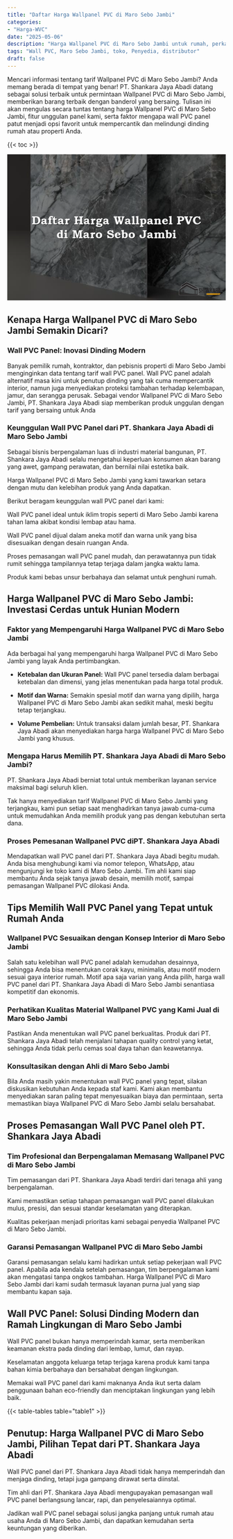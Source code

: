 ```yaml
---
title: "Daftar Harga Wallpanel PVC di Maro Sebo Jambi"
categories: 
- "Harga-WVC"
date: "2025-05-06"
description: "Harga Wallpanel PVC di Maro Sebo Jambi untuk rumah, perkantoran, dan ritel. Produk berkualitas, beragam motif, warna modern, dengan layanan instalasi ditangani oleh tim profesional serta garansi resmi!|Jasa penyediaan Wallpanel PVC di Maro Sebo Jambi bagi kebutuhan tempat tinggal, kantor, atau toko, dengan material terbaik dan penempatan oleh tim ahli dan jaminan resmi.|Solusi Wallpanel PVC di Maro Sebo Jambi yang terpercaya untuk rumah, kantor, serta toko, bersama panel unggulan dan instalasi ditangani oleh tim berpengalaman dan kepastian resmi.|Distribusi Wallpanel PVC di Maro Sebo Jambi untuk hunian, perkantoran, dan toko, dengan produk berkualitas dan instalasi oleh tenaga ahli profesional, dilengkapi beserta garansi resmi.}"
tags: "Wall PVC, Maro Sebo Jambi, toko, Penyedia, distributor"
draft: false
---
```


Mencari informasi tentang tarif Wallpanel PVC di Maro Sebo Jambi? Anda memang berada di tempat yang benar! PT. Shankara Jaya Abadi datang sebagai solusi terbaik untuk permintaan Wallpanel PVC di Maro Sebo Jambi, memberikan barang terbaik dengan banderol yang bersaing. Tulisan ini akan mengulas secara tuntas tentang harga Wallpanel PVC di Maro Sebo Jambi, fitur unggulan panel kami, serta faktor mengapa wall PVC panel patut menjadi opsi favorit untuk mempercantik dan melindungi dinding rumah atau properti Anda.

{{< toc >}}

![Daftar Harga Wallpanel PVC di Maro Sebo Jambi](/images/Harga-WVC/Daftar-Harga-Wallpanel-PVC-di-Maro-Sebo-Jambi.png)


## Kenapa Harga Wallpanel PVC di Maro Sebo Jambi Semakin Dicari?

### Wall PVC Panel: Inovasi Dinding Modern

Banyak pemilik rumah, kontraktor, dan pebisnis properti di Maro Sebo Jambi menginginkan data tentang tarif wall PVC panel. Wall PVC panel adalah alternatif masa kini untuk penutup dinding yang tak cuma mempercantik interior, namun juga menyediakan proteksi tambahan terhadap kelembapan, jamur, dan serangga perusak. Sebagai vendor Wallpanel PVC di Maro Sebo Jambi, PT. Shankara Jaya Abadi siap memberikan produk unggulan dengan tarif yang bersaing untuk Anda

### Keunggulan Wall PVC Panel dari PT. Shankara Jaya Abadi di Maro Sebo Jambi

Sebagai bisnis berpengalaman luas di industri material bangunan, PT. Shankara Jaya Abadi selalu mengetahui keperluan konsumen akan barang yang awet, gampang perawatan, dan bernilai nilai estetika baik.

Harga Wallpanel PVC di Maro Sebo Jambi yang kami tawarkan setara dengan mutu dan kelebihan produk yang Anda dapatkan.

Berikut beragam keunggulan wall PVC panel dari kami:

Wall PVC panel ideal untuk iklim tropis seperti di Maro Sebo Jambi karena tahan lama akibat kondisi lembap atau hama.

Wall PVC panel dijual dalam aneka motif dan warna unik yang bisa disesuaikan dengan desain ruangan Anda.

Proses pemasangan wall PVC panel mudah, dan perawatannya pun tidak rumit sehingga tampilannya tetap terjaga dalam jangka waktu lama.

Produk kami bebas unsur berbahaya dan selamat untuk penghuni rumah.

## Harga Wallpanel PVC di Maro Sebo Jambi: Investasi Cerdas untuk Hunian Modern

### Faktor yang Mempengaruhi Harga Wallpanel PVC di Maro Sebo Jambi

Ada berbagai hal yang mempengaruhi harga Wallpanel PVC di Maro Sebo Jambi yang layak Anda pertimbangkan.

- **Ketebalan dan Ukuran Panel:** Wall PVC panel tersedia dalam berbagai ketebalan dan dimensi, yang jelas menentukan pada harga total produk.

- **Motif dan Warna:** Semakin spesial motif dan warna yang dipilih, harga Wallpanel PVC di Maro Sebo Jambi akan sedikit mahal, meski begitu tetap terjangkau.

- **Volume Pembelian:** Untuk transaksi dalam jumlah besar, PT. Shankara Jaya Abadi akan menyediakan harga harga Wallpanel PVC di Maro Sebo Jambi yang khusus.

### Mengapa Harus Memilih PT. Shankara Jaya Abadi di Maro Sebo Jambi?

PT. Shankara Jaya Abadi berniat total untuk memberikan layanan service maksimal bagi seluruh klien.

Tak hanya menyediakan tarif Wallpanel PVC di Maro Sebo Jambi yang terjangkau, kami pun setiap saat menghadirkan tanya jawab cuma-cuma untuk memudahkan Anda memilih produk yang pas dengan kebutuhan serta dana.

### Proses Pemesanan Wallpanel PVC diPT. Shankara Jaya Abadi

Mendapatkan wall PVC panel dari PT. Shankara Jaya Abadi begitu mudah. Anda bisa menghubungi kami via nomor telepon, WhatsApp, atau mengunjungi ke toko kami di Maro Sebo Jambi. Tim ahli kami siap membantu Anda sejak tanya jawab desain, memilih motif, sampai pemasangan Wallpanel PVC dilokasi Anda.

## Tips Memilih Wall PVC Panel yang Tepat untuk Rumah Anda

### Wallpanel PVC Sesuaikan dengan Konsep Interior di Maro Sebo Jambi

Salah satu kelebihan wall PVC panel adalah kemudahan desainnya, sehingga Anda bisa menentukan corak kayu, minimalis, atau motif modern sesuai gaya interior rumah. Motif apa saja varian yang Anda pilih, harga wall PVC panel dari PT. Shankara Jaya Abadi di Maro Sebo Jambi senantiasa kompetitif dan ekonomis.

### Perhatikan Kualitas Material Wallpanel PVC yang Kami Jual di Maro Sebo Jambi

Pastikan Anda menentukan wall PVC panel berkualitas. Produk dari PT. Shankara Jaya Abadi telah menjalani tahapan quality control yang ketat, sehingga Anda tidak perlu cemas soal daya tahan dan keawetannya.

### Konsultasikan dengan Ahli di Maro Sebo Jambi

Bila Anda masih yakin menentukan wall PVC panel yang tepat, silakan diskusikan kebutuhan Anda kepada staf kami. Kami akan membantu menyediakan saran paling tepat menyesuaikan biaya dan permintaan, serta memastikan biaya Wallpanel PVC di Maro Sebo Jambi selalu bersahabat.

## Proses Pemasangan Wall PVC Panel oleh PT. Shankara Jaya Abadi

### Tim Profesional dan Berpengalaman Memasang Wallpanel PVC di Maro Sebo Jambi

Tim pemasangan dari PT. Shankara Jaya Abadi terdiri dari tenaga ahli yang berpengalaman.

Kami memastikan setiap tahapan pemasangan wall PVC panel dilakukan mulus, presisi, dan sesuai standar keselamatan yang diterapkan.

Kualitas pekerjaan menjadi prioritas kami sebagai penyedia Wallpanel PVC di Maro Sebo Jambi.

### Garansi Pemasangan Wallpanel PVC di Maro Sebo Jambi

Garansi pemasangan selalu kami hadirkan untuk setiap pekerjaan wall PVC panel. Apabila ada kendala setelah pemasangan, tim berpengalaman kami akan mengatasi tanpa ongkos tambahan. Harga Wallpanel PVC di Maro Sebo Jambi dari kami sudah termasuk layanan purna jual yang siap membantu kapan saja.

## Wall PVC Panel: Solusi Dinding Modern dan Ramah Lingkungan di Maro Sebo Jambi

Wall PVC panel bukan hanya memperindah kamar, serta memberikan keamanan ekstra pada dinding dari lembap, lumut, dan rayap.

Keselamatan anggota keluarga tetap terjaga karena produk kami tanpa bahan kimia berbahaya dan bersahabat dengan lingkungan.

Memakai wall PVC panel dari kami maknanya Anda ikut serta dalam penggunaan bahan eco-friendly dan menciptakan lingkungan yang lebih baik.

{{< table-tables table="table1" >}}

## Penutup: Harga Wallpanel PVC di Maro Sebo Jambi, Pilihan Tepat dari PT. Shankara Jaya Abadi

Wall PVC panel dari PT. Shankara Jaya Abadi tidak hanya memperindah dan menjaga dinding, tetapi juga gampang dirawat serta diinstal.

Tim ahli dari PT. Shankara Jaya Abadi mengupayakan pemasangan wall PVC panel berlangsung lancar, rapi, dan penyelesaiannya optimal.

Jadikan wall PVC panel sebagai solusi jangka panjang untuk rumah atau usaha Anda di Maro Sebo Jambi, dan dapatkan kemudahan serta keuntungan yang diberikan.